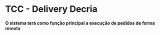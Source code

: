 # TCC - Delivery Decria

#### O sistema terá como função principal a execução de pedidos de forma remota
